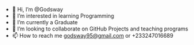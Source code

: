- 👋 Hi, I’m @Godsway
- 👀 I’m interested in learning Programming
- 🌱 I’m currently a Graduate 
- 💞️ I’m looking to collaborate on GitHub Projects and teaching programs
- 📫 How to reach me godsway95@gmail.com or +233247016689

<!---
Godsway/Gbeku is a ✨ special ✨ repository because its `README.md` (this file) appears on your GitHub profile.
You can click the Preview link to take a look at your changes.
--->
